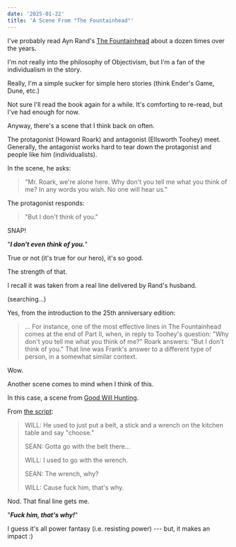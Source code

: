 ```yaml
---
date: '2025-01-22'
title: 'A Scene From "The Fountainhead"'
---
```


I've probably read Ayn Rand's [The Fountainhead](https://www.goodreads.com/book/show/2122.The_Fountainhead) about a dozen times over the years.

I'm not really into the philosophy of Objectivism, but I'm a fan of the individualism in the story.

Really, I'm a simple sucker for simple hero stories (think Ender's Game, Dune, etc.)

Not sure I'll read the book again for a while. It's comforting to re-read, but I've had enough for now.

Anyway, there's a scene that I think back on often.

The protagonist (Howard Roark) and antagonist (Ellsworth Toohey) meet. Generally, the antagonist works hard to tear down the protagonist and people like him (individualists).

In the scene, he asks:

> "Mr. Roark, we're alone here. Why don't you tell me what you think of me? In any words you wish. No one will hear us."

The protagonist responds:

> "But I don't think of you."

SNAP!

"**_I don't even think of you._**"

True or not (it's true for our hero), it's so good.

The strength of that.

I recall it was taken from a real line delivered by Rand's husband.

(searching...)

Yes, from the introduction to the 25th anniversary edition:

> ... For instance, one of the most effective lines in The Fountainhead comes at the end of Part II, when, in reply to Toohey's question: "Why don't you tell me what you think of me?" Roark answers: "But I don't think of you." That line was Frank's answer to a different type of person, in a somewhat similar context.

Wow.

Another scene comes to mind when I think of this.

In this case, a scene from [Good Will Hunting](https://en.wikipedia.org/wiki/Good_Will_Hunting).

From [the script](https://assets.scriptslug.com/live/pdf/scripts/good-will-hunting-1997.pdf):

> WILL:  He used to just put a belt, a stick and a wrench on the kitchen table and say "choose."
>
> SEAN: Gotta go with the belt there...
>
> WILL: I used to go with the wrench.
>
> SEAN: The wrench, why?
>
> WILL: Cause fuck him, that's why.

Nod. That final line gets me.

"**_Fuck him, that's why!_**"

I guess it's all power fantasy (i.e. resisting power) --- but, it makes an impact :)

